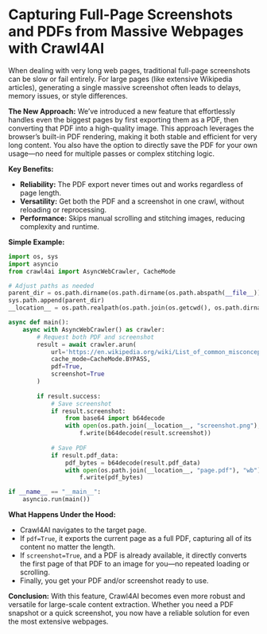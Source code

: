 # Capturing Full-Page Screenshots and PDFs from Massive Webpages with Crawl4AI

When dealing with very long web pages, traditional full-page screenshots can be slow or fail entirely. For large pages (like extensive Wikipedia articles), generating a single massive screenshot often leads to delays, memory issues, or style differences.

**The New Approach:**
We’ve introduced a new feature that effortlessly handles even the biggest pages by first exporting them as a PDF, then converting that PDF into a high-quality image. This approach leverages the browser’s built-in PDF rendering, making it both stable and efficient for very long content. You also have the option to directly save the PDF for your own usage—no need for multiple passes or complex stitching logic.

**Key Benefits:**
- **Reliability:** The PDF export never times out and works regardless of page length.
- **Versatility:** Get both the PDF and a screenshot in one crawl, without reloading or reprocessing.
- **Performance:** Skips manual scrolling and stitching images, reducing complexity and runtime.

**Simple Example:**
```python
import os, sys
import asyncio
from crawl4ai import AsyncWebCrawler, CacheMode

# Adjust paths as needed
parent_dir = os.path.dirname(os.path.dirname(os.path.abspath(__file__)))
sys.path.append(parent_dir)
__location__ = os.path.realpath(os.path.join(os.getcwd(), os.path.dirname(__file__)))

async def main():
    async with AsyncWebCrawler() as crawler:
        # Request both PDF and screenshot
        result = await crawler.arun(
            url='https://en.wikipedia.org/wiki/List_of_common_misconceptions',
            cache_mode=CacheMode.BYPASS,
            pdf=True,
            screenshot=True
        )
        
        if result.success:
            # Save screenshot
            if result.screenshot:
                from base64 import b64decode
                with open(os.path.join(__location__, "screenshot.png"), "wb") as f:
                    f.write(b64decode(result.screenshot))
            
            # Save PDF
            if result.pdf_data:
                pdf_bytes = b64decode(result.pdf_data)
                with open(os.path.join(__location__, "page.pdf"), "wb") as f:
                    f.write(pdf_bytes)

if __name__ == "__main__":
    asyncio.run(main())
```

**What Happens Under the Hood:**
- Crawl4AI navigates to the target page.
- If `pdf=True`, it exports the current page as a full PDF, capturing all of its content no matter the length.
- If `screenshot=True`, and a PDF is already available, it directly converts the first page of that PDF to an image for you—no repeated loading or scrolling.
- Finally, you get your PDF and/or screenshot ready to use.

**Conclusion:**
With this feature, Crawl4AI becomes even more robust and versatile for large-scale content extraction. Whether you need a PDF snapshot or a quick screenshot, you now have a reliable solution for even the most extensive webpages.